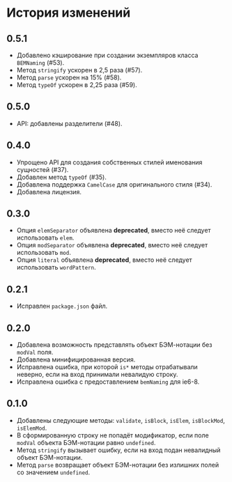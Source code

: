 История изменений
=================

0.5.1
-----

* Добавлено кэширование при создании экземпляров класса `BEMNaming` (#53).
* Метод `stringify` ускорен в 2,5 раза (#57).
* Метод `parse` ускорен на 15% (#58).
* Метод `typeOf` ускорен в 2,25 раза (#59).

0.5.0
-----

* API: добавлены разделители (#48).

0.4.0
-----

* Упрощено API для создания собственных стилей именования сущностей (#37).
* Добавлен метод `typeOf` (#35).
* Добавлена поддержка `CamelCase` для оригинального стиля (#34).
* Добавлена лицензия.

0.3.0
-----

* Опция `elemSeparator` объявлена **deprecated**, вместо неё следует использовать `elem`.
* Опция `modSeparator` объявлена **deprecated**, вместо неё следует использовать `mod`.
* Опция `literal` объявлена **deprecated**, вместо неё следует использовать `wordPattern`.

0.2.1
-----

* Исправлен `package.json` файл.

0.2.0
-----

* Добавлена возможность представлять объект БЭМ-нотации без `modVal` поля.
* Добавлена минифицированная версия.
* Исправлена ошибка, при которой `is*` методы отрабатывали неверно, если на вход принимали невалидую строку.
* Исправлена ошибка с предоставлением `bemNaming` для ie6-8.

0.1.0
-----

* Добавлены следующие методы: `validate`, `isBlock`, `isElem`, `isBlockMod`, `isElemMod`.
* В сформированную строку не попадёт модификатор, если поле `modVal` объекта БЭМ-нотации равно `undefined`.
* Метод `stringify` вызывает ошибку, если на вход подан невалидный объект БЭМ-нотации.
* Метод `parse` возвращает объект БЭМ-нотации без излишних полей со значением `undefined`.
